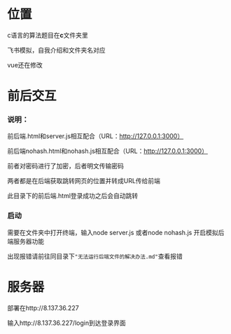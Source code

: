 # 位置

c语言的算法题目在**c**文件夹里

飞书模拟，自我介绍和文件夹名对应

vue还在修改

# 前后交互

### 说明：

前后端.html和server.js相互配合（URL：http://127.0.0.1:3000）

前后端nohash.html和nohash.js相互配合（URL：http://127.0.0.1:3000）

前者对密码进行了加密，后者明文传输密码

两者都是在后端获取跳转网页的位置并转成URL传给前端

此目录下的前后端.html登录成功之后会自动跳转

### 启动

需要在文件夹中打开终端，输入node server.js 或者node nohash.js 开启模拟后端服务器功能

出现报错请前往同目录下`"无法运行后端文件的解决办法.md"`查看报错

# 服务器

部署在http://8.137.36.227

输入http://8.137.36.227/login到达登录界面

